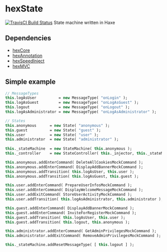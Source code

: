 # hexState
[![TravisCI Build Status](https://travis-ci.org/DoclerLabs/hexState.svg?branch=master)](https://travis-ci.org/DoclerLabs/hexState)
State machine written in Haxe

## Dependencies

* [hexCore](https://github.com/DoclerLabs/hexCore)
* [hexAnnotation](https://github.com/DoclerLabs/hexAnnotation)
* [hexSpeedInject](https://github.com/DoclerLabs/hexSpeedInject)
* [hexMVC](https://github.com/DoclerLabs/hexMVC)


## Simple example
```haxe
// MessageTypes
this.logAsUser 			= new MessageType( "onLogin" );
this.logAsGuest 		= new MessageType( "onLogAsGuest" );
this.logout 			= new MessageType( "onLogout" );
this.logAsAdministrator = new MessageType( "onLogAsAdministrator" );

// States
this.anonymous 		= new State( "anonymous" );
this.guest 			= new State( "guest" );
this.user 			= new State( "user" );
this.administrator 	= new State( "administrator" );
	
this._stateMachine 	= new StateMachine( this.anonymous );
this._controller 	= new StateController( this._injector, this._stateMachine );

this.anonymous.addEnterCommand( DeleteAllCookiesMockCommand );
this.anonymous.addEnterCommand( DisplayAddBannerMockCommand );
this.anonymous.addTransition( this.logAsUser, this.user );
this.anonymous.addTransition( this.logAsGuest, this.guest );

this.user.addEnterCommand( PrepareUserInfosMockCommand );
this.user.addEnterCommand( DisplayWelcomeMessageMockCommand );
this.user.addExitCommand( StoreUserActivityMockCommand );
this.user.addTransition( this.logAsAdministrator, this.administrator );

this.guest.addEnterCommand( DisplayAddBannerMockCommand );
this.guest.addEnterCommand( InviteForRegisterMockCommand );
this.guest.addTransition( this.logAsUser, this.user );
this.guest.addTransition( this.logout, this.anonymous );

this.administrator.addEnterCommand( GetAdminPrivilegesMockCommand );
this.administrator.addExitCommand( RemoveAdminPrivilegesMockCommand );

this._stateMachine.addResetMessageType( [ this.logout ] );
```